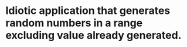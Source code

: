 # Idiotic application that generates random numbers in a range excluding value already generated. #

